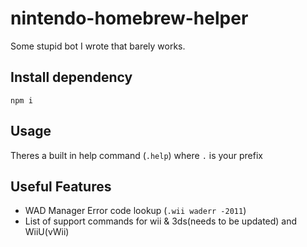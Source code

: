 # nintendo-homebrew-helper

Some stupid bot I wrote that barely works.

## Install dependency

`npm i`

## Usage

Theres a built in help command (`.help`) where `.` is your prefix

## Useful Features

- WAD Manager Error code lookup (`.wii waderr -2011`)
- List of support commands for wii & 3ds(needs to be updated) and WiiU(vWii)
